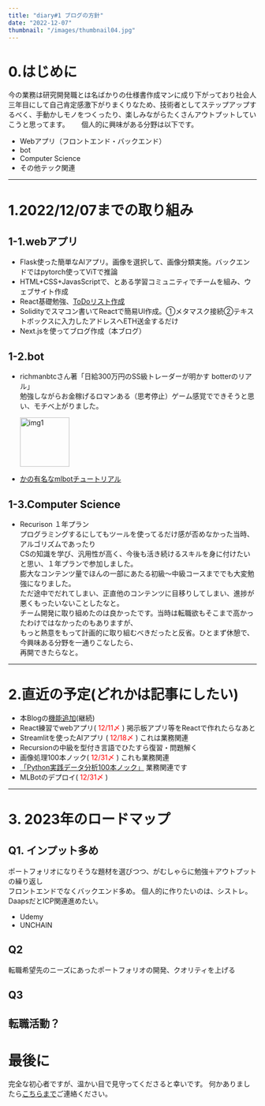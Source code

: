 ```yaml
---
title: "diary#1 ブログの方針"
date: "2022-12-07"
thumbnail: "/images/thumbnail04.jpg"
---
```

# 0.はじめに
今の業務は研究開発職とは名ばかりの仕様書作成マンに成り下がっており社会人三年目にして自己肯定感激下がりまくりなため、技術者としてステップアップするべく、手動かしモノをつくったり、楽しみながらたくさんアウトプットしていこうと思ってます。　　
個人的に興味がある分野は以下です。

- Webアプリ（フロントエンド・バックエンド）
- bot
- Computer Science
- その他テック関連
---
# 1.2022/12/07までの取り組み
## 1-1.webアプリ
- Flask使った簡単なAIアプリ。画像を選択して、画像分類実施。バックエンドではpytorch使ってViTで推論
- HTML+CSS+JavasScriptで、とある学習コミュニティでチームを組み、ウェブサイト作成
- React基礎勉強、[ToDoリスト作成](https://github.com/ryo-ponsan/React-todo.git)
- Solidityでスマコン書いてReactで簡易UI作成。①メタマスク接続②テキストボックスに入力したアドレスへETH送金するだけ
- Next.jsを使ってブログ作成（本ブログ）

## 1-2.bot
- richmanbtcさん著「日給300万円のSS級トレーダーが明かす botterのリアル」  
勉強しながらお金稼げるロマンある（思考停止）ゲーム感覚でできそうと思い、モチベ上がりました。 

  <img width="100" alt="img1" src="https://m.media-amazon.com/images/I/51UJy3wzKbL.jpg">  
- [かの有名なmlbotチュートリアル](https://github.com/richmanbtc/mlbot_tutorial)

## 1-3.Computer Science
- Recurison １年プラン  
プログラミングするにしてもツールを使ってるだけ感が否めなかった当時、アルゴリズムであったり  
CSの知識を学び、汎用性が高く、今後も活き続けるスキルを身に付けたいと思い、１年プランで参加しました。  
膨大なコンテンツ量でほんの一部にあたる初級～中級コースまででも大変勉強になりました。  
ただ途中でだれてしまい、正直他のコンテンツに目移りしてしまい、進捗が悪くもったいないことしたなと。  
チーム開発に取り組めたのは良かったです。当時は転職欲もそこまで高かったわけではなかったのもありますが、  
もっと熱意をもって計画的に取り組むべきだったと反省。ひとまず休憩で、今興味ある分野を一通りこなしたら、  
再開できたらなと。
---
# 2.直近の予定(どれかは記事にしたい)
- 本Blogの[機能追加](https://github.com/ryo-ponsan/dev_blog/issues)(継続)
- React練習でwebアプリ(<font color="Red"> 12/11〆</font> )
掲示板アプリ等をReactで作れたらなあと
- Streamlitを使ったAIアプリ  (<font color="Red"> 12/18〆</font> )
これは業務関連
- Recursionの中級を型付き言語でひたすら復習・問題解く
- 画像処理100本ノック(<font color="Red"> 12/31〆</font> )  これも業務関連
- [「Python実践データ分析100本ノック」](https://www.amazon.co.jp/Python-%E5%AE%9F%E8%B7%B5%E3%83%87%E3%83%BC%E3%82%BF%E5%88%86%E6%9E%90-100%E6%9C%AC%E3%83%8E%E3%83%83%E3%82%AF-%E7%AC%AC2%E7%89%88-%E4%B8%8B%E5%B1%B1/dp/479806727X/ref=asc_df_479806727X/?tag=jpgo-22&linkCode=df0&hvadid=588917165958&hvpos=&hvnetw=g&hvrand=18139987998045795285&hvpone=&hvptwo=&hvqmt=&hvdev=c&hvdvcmdl=&hvlocint=&hvlocphy=1009541&hvtargid=pla-1689028698404&psc=1&th=1&psc=1)  業務関連です
- MLBotのデプロイ(<font color="Red"> 12/31〆</font> )  
---
# 3. 2023年のロードマップ

## Q1. インプット多め
ポートフォリオになりそうな題材を選びつつ、がむしゃらに勉強＋アウトプットの繰り返し  
フロントエンドでなくバックエンド多め。 個人的に作りたいのは、シストレ。DaapsだとICP関連進めたい。
- Udemy
- UNCHAIN

## Q2
転職希望先のニーズにあったポートフォリオの開発、クオリティを上げる

## Q3
転職活動？
---
# 最後に
完全な初心者ですが、温かい目で見守ってくださると幸いです。
何かありましたら[こちらまで](https://twitter.com/anderson_Gypsy)ご連絡ください。